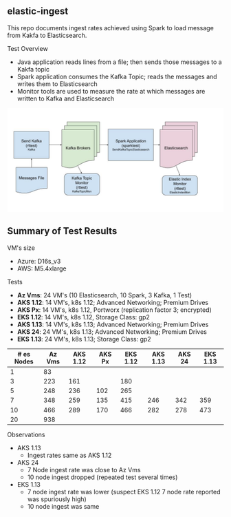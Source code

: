 ## elastic-ingest

This repo documents ingest rates achieved using Spark to load message from Kakfa to Elasticsearch.

Test Overview
- Java application reads lines from a file; then sends those messages to a Kakfa topic
- Spark application consumes the Kafka Topic; reads the messages and writes them to Elasticsearch
- Monitor tools are used to measure the rate at which messages are written to Kafka and Elasticsearch

![Kafka Spark Elastic Diagram](./KafkaSparkElasticDiagram.jpg)


## Summary of Test Results


VM's size
- Azure: D16s_v3
- AWS: M5.4xlarge

Tests
- **Az Vms**: 24 VM's (10 Elasticsearch, 10 Spark, 3 Kafka, 1 Test)
- **AKS 1.12**: 14 VM's, k8s 1.12; Advanced Networking; Premium Drives
- **AKS Px**: 14 VM's, k8s 1.12, Portworx (replication factor 3; encrypted)
- **EKS 1.12**: 14 VM's, k8s 1.12, Storage Class: gp2
- **AKS 1.13**: 14 VM's, k8s 1.13; Advanced Networking; Premium Drives
- **AKS 24**: 24 VM's, k8s 1.13; Advanced Networking; Premium Drives
- **EKS 1.13**: 24 VM's, k8s 1.13; Storage Class: gp2

|# es Nodes|Az Vms  |AKS 1.12|AKS Px  |EKS 1.12|AKS 1.13|AKS 24   |EKS 1.13|
|----------|--------|--------|--------|--------|--------|---------|--------|
|1         |83      |        |        |        |        |         |        |
|3         |223     |161     |        |180     |        |         |        |
|5         |248     |236     |102     |265     |        |         |        |
|7         |348     |259     |135     |415     |246     |342      |359     |
|10        |466     |289     |170     |466     |282     |278      |473     |
|20        |938     |        |        |        |        |         |        |


Observations  
- AKS 1.13
  - Ingest rates same as AKS 1.12
- AKS 24
  - 7 Node ingest rate was close to Az Vms
  - 10 node ingest dropped (repeated test several times)
- EKS 1.13
  - 7 node ingest rate was lower (suspect EKS 1.12 7 node rate reported was spuriously high)
  - 10 node ingest was same
